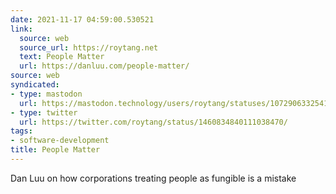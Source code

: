 ```yaml
---
date: 2021-11-17 04:59:00.530521
link:
  source: web
  source_url: https://roytang.net
  text: People Matter
  url: https://danluu.com/people-matter/
source: web
syndicated:
- type: mastodon
  url: https://mastodon.technology/users/roytang/statuses/107290633254140287
- type: twitter
  url: https://twitter.com/roytang/status/1460834840111038470/
tags:
- software-development
title: People Matter
---
```


Dan Luu on how corporations treating people as fungible is a mistake